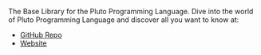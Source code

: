 The Base Library for the Pluto Programming Language. Dive into the world of Pluto Programming Language and discover all you want to know at:

- [GitHub Repo](https://github.com/pluto-lang/pluto)
- [Website](https://pluto-lang.vercel.app/)
